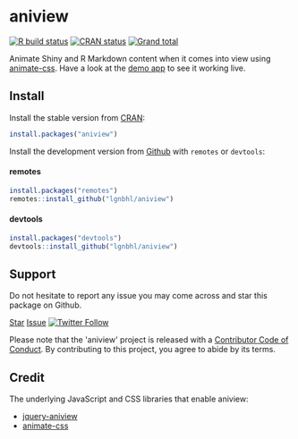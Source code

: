 # aniview

[![R build status](https://github.com/lgnbhl/aniview/workflows/R-CMD-check/badge.svg)](https://github.com/lgnbhl/aniview/actions)
[![CRAN status](https://www.r-pkg.org/badges/version/aniview)](https://CRAN.R-project.org/package=aniview)
[![Grand total](https://cranlogs.r-pkg.org/badges/grand-total/aniview)](https://cran.r-project.org/package=aniview)
<!-- badges: end -->

Animate Shiny and R Markdown content when it comes into view using [animate-css](https://daneden.github.io/animate.css/). Have a look at the [demo app](https://shinyapp-aniview-sk6zmgmo5q-uw.a.run.app/) to see it working live.

## Install

Install the stable version from [CRAN](https://CRAN.R-project.org/package=aniview):

```r
install.packages("aniview")
```

Install the development version from [Github](https://github.com/lgnbhl/aniview) with `remotes` or `devtools`: 

<!-- tabs:start -->

#### **remotes**

``` r
install.packages("remotes")
remotes::install_github("lgnbhl/aniview")
```

#### **devtools**

``` r
install.packages("devtools")
devtools::install_github("lgnbhl/aniview")
```

<!-- tabs:end -->

## Support

Do not hesitate to report any issue you may come across and star this package on Github. 

<!-- Place this tag in your head or just before your close body tag. -->
<script async defer src="https://buttons.github.io/buttons.js"></script>
<!-- Place this tag where you want the button to render. -->
<a class="github-button" href="https://github.com/lgnbhl/aniview" data-color-scheme="no-preference: light; light: light; dark: dark;" data-show-count="true" aria-label="Star lgnbhl/aniview on GitHub">Star</a>
<a class="github-button" href="https://github.com/lgnbhl/aniview/issues" data-icon="octicon-issue-opened" aria-label="Issue lgnbhl/aniview on GitHub">Issue</a> 
[![Twitter Follow](https://img.shields.io/twitter/follow/FelixLuginbuhl?style=social)](https://twitter.com/FelixLuginbuhl)

Please note that the 'aniview' project is released with a [Contributor Code of Conduct](coc.md). By contributing to this project, you agree to abide by its terms.

## Credit

The underlying JavaScript and CSS libraries that enable aniview:

- [jquery-aniview](https://jjcosgrove.github.io/jquery-aniview/)
- [animate-css](https://daneden.github.io/animate.css/)
